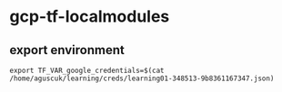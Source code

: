# gcp-tf-localmodules

## export environment
```shell
export TF_VAR_google_credentials=$(cat /home/aguscuk/learning/creds/learning01-348513-9b8361167347.json)
```